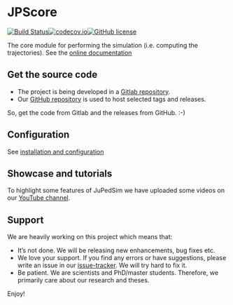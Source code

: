# JPScore

[![Build Status](https://travis-ci.org/JuPedSim/jpscore.svg?branch=develop)](https://travis-ci.org/JuPedSim/jpscore)[![codecov.io](https://codecov.io/github/JuPedSim/jpscore/coverage.svg?branch=develop)](https://codecov.io/github/JuPedSim/jpscore?branch=develop)[![GitHub license](https://img.shields.io/badge/license-GPL-blue.svg)](https://raw.githubusercontent.com/JuPedSim/jpscore/master/LICENSE)

The core module for performing the simulation (i.e. computing the trajectories). See the [online documentation](http://jupedsim.github.io/jpscore/)

## Get the source code 

- The project is being developed in a [Gitlab repository](https://gitlab.version.fz-juelich.de/jupedsim/jpscore). 
- Our [GitHub repository](https://github.com/JuPedSim/jpscore) is used to host selected tags and releases.

So, get the code from Gitlab and the releases from GitHub. :-)

## Configuration 

See [installation and configuration](http://jupedsim.github.io/jpscore/user_guide/configuration/)

## Showcase and tutorials


To highlight some features of JuPedSim we have uploaded some videos on our [YouTube channel](https://www.youtube.com/channel/UCKS8w8CUClHEeN4K1SUSMBA).


## Support 

We are heavily working on this project which means that:

- It’s not done. We will be releasing new enhancements, bug fixes etc.
- We love your support. If you find any errors or have suggestions, please write an issue in our [issue-tracker](https://cst.version.fz-juelich.de/jupedsim/jpscore/issues). We will try hard to fix it.
- Be patient. We are scientists and PhD/master students. Therefore, we primarily care about our research and theses. 

Enjoy!
